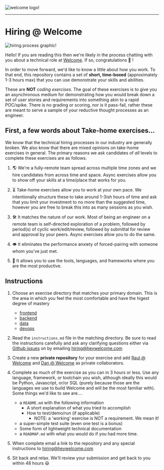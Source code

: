 ![welcome logo!](https://uploads-ssl.webflow.com/5e53726b33d36812c63e9d2c/5e54af479261fb9ed485f157_logo-horizontal.svg)

------------------
# Hiring @ Welcome
![hiring process graphic!](https://welcome-public-assets.s3.us-east-2.amazonaws.com/welcome_hiring_process.png)

Hello! If you are reading this then we're likely in the process chatting with you about a technical role at [Welcome](https://heywelcome.com). If so, congratulations :tada: ! 

In order to move forward, we'd like to know a little about how you work. To that end, this repository contains a set of **short, time-boxed** (approximately 1-3 hours max) that you can use demonstrate your skills and abilities.

These are **NOT** *coding exercises*. The goal of these exercises is to give you an asynchronous medium for demonstrating how you would break down a set of user stories and requirements into something akin to a rapid POC/spike. There is no grading or scoring, nor is it pass-fail, rather these are meant to serve a sample of your reductive thought processes as an engineer.

## First, a few words about Take-home exercises...

We know that the technical hiring processes in our industry are generally broken. We also know that there are mixed opinions on take-home exercises in general. The primary reasons we ask candidates of *all* levels to complete these exercises are as follows.

1. 🌎  We're a fully-remote team spread across multiple time zones and we hire candidates from across time and space. Async exercises allow you to show off your skills at a time/place that works for you.

2. ⏳   Take-home exercises allow you to work at your own pace. We intentionally structure these to take around 1-3ish hours of time and ask that you limit your investment to no more than the suggested time, however you are free to break this into as many sessions as you wish.

3. 🛠   It matches the nature of our work. Most of being an engineer on a remote team is self-directed exploration of a problem, followed by period(s) of cyclic work/edit/review, followed by submittal for review and approval by your peers. Async exercises allow you to do the same.

4. 👁   It eliminates the performance anxiety of forced-pairing with someone whom you've just met. 

5. 🧰   It allows you to use the tools, languages, and frameworks where you are the most productive.

## Instructions

1. Choose an exercise directory that matches your primary domain. This is the area in which you feel the most comfortable and have the higest degree of mastery
    * [frontend](frontend/instructions.md)
    * [backend](backend/instructions.md)
    * [data](data/instructions.md)
    * [devops](devops/instructions.md)


2. Read the `instructions.md` file in the matching directory. Be sure to read the instructions carefully and ask any clarifying questions either via [Github issues](https://github.com/pineapplehq/hiring-exercises/issues) on by emailing hiring@heywelcome.com

3. Create a new **private repository** for your exercise and add [Raul @ Welcome](https://github.com/rgil90) and [Dan @ Welcome](https://github.com/thoughtpunch) as private collaborators.

4. Complete as much of the exercise as you can in 3 hours or less. Use any language, framework, or toolchain you wish, although ideally this would be Python, Javascript, or/or SQL (purely because those are the languages we use to build Welcome and will be the most familiar with). Some things we'd like to see are....
    * a `README.md` with the following information
        * A short explanation of what you tried to accomplish
        * How to test/demo/run (if applicable)
            * NOTE: a 'working' exercise is NOT a requirement. We mean it!
    * a super-simple test suite (even one test is a bonus)
    * Some form of lightweight technical documentation
    * a `ROADMAP.md` with what you would do if you had more time.

4. When complete email a link to the repository and any special instructions to hiring@heywelcome.com

5. Sit back and relax. We'll review your submission and get back to you within 48 hours :smiley: